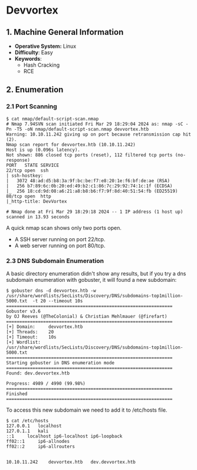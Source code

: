 # Devvortex

## 1. Machine General Information

* **Operative System:** Linux
* **Difficulty**: Easy
* **Keywords**:
  * Hash Cracking
  * RCE

## 2. Enumeration

### 2.1 Port Scanning

```
$ cat nmap/default-script-scan.nmap
# Nmap 7.94SVN scan initiated Fri Mar 29 18:29:04 2024 as: nmap -sC -Pn -T5 -oN nmap/default-script-scan.nmap devvortex.htb
Warning: 10.10.11.242 giving up on port because retransmission cap hit (2).
Nmap scan report for devvortex.htb (10.10.11.242)
Host is up (0.096s latency).
Not shown: 886 closed tcp ports (reset), 112 filtered tcp ports (no-response)
PORT   STATE SERVICE
22/tcp open  ssh
| ssh-hostkey: 
|   3072 48:ad:d5:b8:3a:9f:bc:be:f7:e8:20:1e:f6:bf:de:ae (RSA)
|   256 b7:89:6c:0b:20:ed:49:b2:c1:86:7c:29:92:74:1c:1f (ECDSA)
|_  256 18:cd:9d:08:a6:21:a8:b8:b6:f7:9f:8d:40:51:54:fb (ED25519)
80/tcp open  http
|_http-title: DevVortex

# Nmap done at Fri Mar 29 18:29:18 2024 -- 1 IP address (1 host up) scanned in 13.93 seconds
```

A quick nmap scan shows only two ports open.&#x20;

* A SSH server running on port 22/tcp.&#x20;
* A web server running on port 80/tcp.

### 2.3 DNS Subdomain Enumeration

A basic directory enumeration didn't show any results, but if you try a dns subdomain enumeration with gobuster, it will found a new subdomain:

```
$ gobuster dns -d devvortex.htb -w /usr/share/wordlists/SecLists/Discovery/DNS/subdomains-top1million-5000.txt  -t 20 --timeout 10s
===============================================================
Gobuster v3.6
by OJ Reeves (@TheColonial) & Christian Mehlmauer (@firefart)
===============================================================
[+] Domain:     devvortex.htb
[+] Threads:    20
[+] Timeout:    10s
[+] Wordlist:   /usr/share/wordlists/SecLists/Discovery/DNS/subdomains-top1million-5000.txt
===============================================================
Starting gobuster in DNS enumeration mode
===============================================================
Found: dev.devvortex.htb

Progress: 4989 / 4990 (99.98%)
===============================================================
Finished
===============================================================

```

To access this new subdomain we need to add it to /etc/hosts file.

```
$ cat /etc/hosts                                       
127.0.0.1	localhost
127.0.1.1	kali
::1		localhost ip6-localhost ip6-loopback
ff02::1		ip6-allnodes
ff02::2		ip6-allrouters


10.10.11.242	devvortex.htb	dev.devvortex.htb
```
